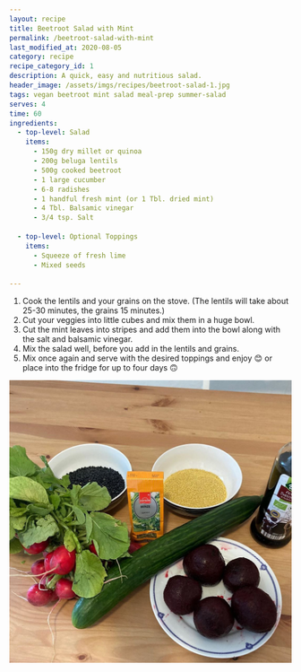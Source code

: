 ```yaml
---
layout: recipe
title: Beetroot Salad with Mint
permalink: /beetroot-salad-with-mint
last_modified_at: 2020-08-05
category: recipe
recipe_category_id: 1
description: A quick, easy and nutritious salad.
header_image: /assets/imgs/recipes/beetroot-salad-1.jpg
tags: vegan beetroot mint salad meal-prep summer-salad
serves: 4
time: 60
ingredients:
  - top-level: Salad
    items:
      - 150g dry millet or quinoa
      - 200g beluga lentils
      - 500g cooked beetroot
      - 1 large cucumber
      - 6-8 radishes
      - 1 handful fresh mint (or 1 Tbl. dried mint)
      - 4 Tbl. Balsamic vinegar
      - 3/4 tsp. Salt

  - top-level: Optional Toppings
    items:
      - Squeeze of fresh lime
      - Mixed seeds

---
```

1. Cook the lentils and your grains on the stove. (The lentils will take about 25-30 minutes, the grains 15 minutes.)
2. Cut your veggies into little cubes and mix them in a huge bowl.
3. Cut the mint leaves into stripes and add them into the bowl along with the salt and balsamic vinegar.
4. Mix the salad well, before you add in the lentils and grains.
5. Mix once again and serve with the desired toppings and enjoy 😊 or place into the fridge for up to four days 🙃

![Beetroot salad with mint - prep](/assets/imgs/recipes/beetroot-salad-2.jpg "Beetroot salad with mint - prep")
